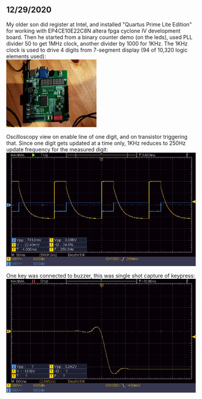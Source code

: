 ## 12/29/2020

My older son did register at Intel, and installed "Quartus Prime Lite Edition" for working with EP4CE10E22C8N altera fpga cyclone IV development board. Then he started from a binary counter demo (on the leds), used PLL divider 50 to get 1MHz clock, another divider by 1000 for 1KHz. The 1KHz clock is used to drive 4 digits from 7-segment display (94 of 10,320 logic elements used):  
![](https://raw.githubusercontent.com/Hermann-SW/FPGAs/main/res/out.anim.gif)


Oscilloscopy view on enable line of one digit, and on transistor triggering that. Since one digit gets updated at a time only, 1KHz reduces to 250Hz update frequency for the measured digit:  
![](https://raw.githubusercontent.com/Hermann-SW/FPGAs/main/res/bmp_9_000.jpg)


One key was connected to buzzer, this was single shot capture of keypress:  
![](https://raw.githubusercontent.com/Hermann-SW/FPGAs/main/res/bmp_9_002.jpg)
